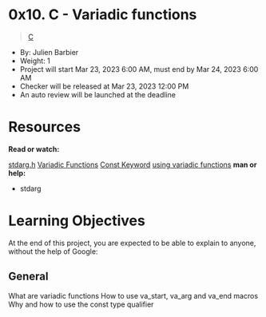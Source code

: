 # 0x10. C - Variadic functions
> [C]()
 - By: Julien Barbier
 - Weight: 1
 - Project will start Mar 23, 2023 6:00 AM, must end by Mar 24, 2023 6:00 AM
 - Checker will be released at Mar 23, 2023 12:00 PM
 - An auto review will be launched at the deadline
# Resources
**Read or watch:**

[stdarg.h](https://intranet.alxswe.com/rltoken/wLRJdO8pA2-Vb-rF2Y71sA)
[Variadic Functions](https://intranet.alxswe.com/rltoken/wLRJdO8pA2-Vb-rF2Y71sA)
[Const Keyword](https://intranet.alxswe.com/rltoken/_RRPCY32VODyN_r2HIEnBQ)
[using variadic functions](https://www.youtube.com/watch?v=3iX9a_l9W9Yu)
**man or help:**
- stdarg
# Learning Objectives
At the end of this project, you are expected to be able to explain to anyone, without the help of Google:

## General
What are variadic functions
How to use va_start, va_arg and va_end macros
Why and how to use the const type qualifier
